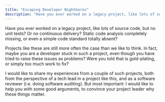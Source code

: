 ```yaml
---
title: "Escaping Developer Nightmares"
description: "Have you ever worked on a legacy project, like lots of source code, but no unit tests?"
---
```


Have you ever worked on a legacy project, like lots of source code, but no unit tests? Or no continuous delivery? Static code analysis completely missing, or even a simple code standard totally absent?

Projects like these are still more often the case than we like to think. In fact, maybe you are a developer stuck in such a project, even though you have tried to raise these issues as problems? Were you told that is gold-plating, or simply too much work to fix?

I would like to share my experiences from a couple of such projects, both from the perspective of a tech lead in a project like this, and as a software reviewer (i.e. doing software auditing). But most important: I would like to help you with some good arguments, to convince your project leader why these things matter.